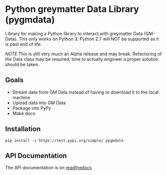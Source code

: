 # Python greymatter Data Library (pygmdata)

Library for making a Python library to interact with greymatter Data (GM-Data).
This only works on Python 3.
Python 2.7 will NOT be supported as it is past end of life.

*NOTE* This is still very much an Alpha release and may break.
Refactoring of the Data class may be required, time to actually engineer a proper solution should be taken.

## Goals

- Stream data from GM Data instead of having to download it to the local machine
- Upload data into GM Data
- Package into PyPy
- Make docs

## Installation

`pip install -i https://test.pypi.org/simple/ pygmdata`

## API Documentation

The API documentation is on [readthedocs](https://pygmdata.readthedocs.io/en/latest/)
